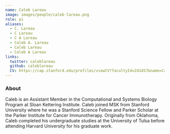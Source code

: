 ```yaml
---
name: Caleb Lareau
image: images/people/caleb-lareau.png
role: pi
aliases:
  - C. Lareau
  - C Lareau
  - C A Lareau
  - Caleb A. Lareau
  - Caleb Lareau
  - Caleb A Lareau
links:
  twitter: caleblareau
  github: caleblareau
  CV: https://cap.stanford.edu/profiles/viewCV?facultyId=241457&name=Caleb_Lareau
---
```


### About
Caleb is an Assistant Member in the Computational and Systems Biology Program 
at Sloan Kettering Institute. Caleb joined MSK from Stanford University where he was a 
Stanford Science Fellow and Parker Scholar at the Parker Institute for Cancer Immunotherapy. 
Originally from Oklahoma, Caleb completed his undergraduate studies at the University of Tulsa 
before attending Harvard University for his graduate work. 

